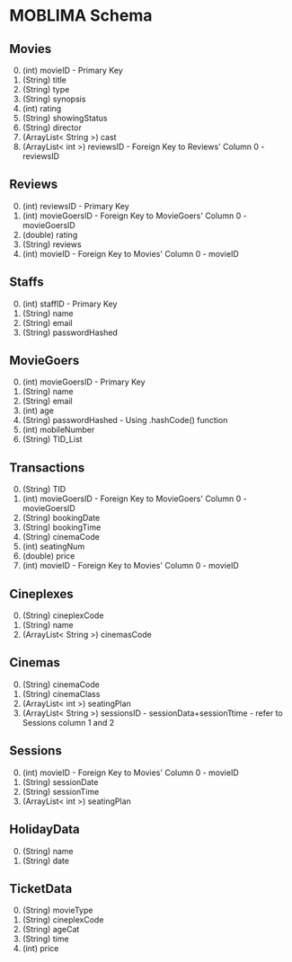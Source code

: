 # MOBLIMA Schema

## Movies
0. (int) movieID - Primary Key
1. (String) title
2. (String) type
3. (String) synopsis
4. (int) rating
5. (String) showingStatus
6. (String) director
7. (ArrayList< String >) cast
8. (ArrayList< int >) reviewsID - Foreign Key to Reviews' Column 0 - reviewsID

## Reviews
0. (int) reviewsID - Primary Key
1. (int) movieGoersID - Foreign Key to MovieGoers' Column 0 - movieGoersID
2. (double) rating
3. (String) reviews
4. (int) movieID - Foreign Key to Movies' Column 0 - movieID

## Staffs
0. (int) staffID - Primary Key
1. (String) name
2. (String) email
3. (String) passwordHashed

## MovieGoers
0. (int) movieGoersID - Primary Key
1. (String) name
2. (String) email
3. (int) age
4. (String) passwordHashed - Using .hashCode() function
5. (int) mobileNumber
6. (String) TID_List

## Transactions
0. (String) TID
1. (int) movieGoersID - Foreign Key to MovieGoers' Column 0 - movieGoersID
2. (String) bookingDate
3. (String) bookingTime
4. (String) cinemaCode
5. (int) seatingNum
6. (double) price
7. (int) movieID - Foreign Key to Movies' Column 0 - movieID

## Cineplexes
0. (String) cineplexCode
1. (String) name
2. (ArrayList< String >) cinemasCode

## Cinemas
0. (String) cinemaCode
1. (String) cinemaClass
2. (ArrayList< int >) seatingPlan
3. (ArrayList< String >) sessionsID - sessionData+sessionTtime - refer to Sessions column 1 and 2

## Sessions
0. (int) movieID - Foreign Key to Movies' Column 0 - movieID
1. (String) sessionDate
2. (String) sessionTime
3. (ArrayList< int >) seatingPlan

## HolidayData
0. (String) name
1. (String) date

## TicketData
0. (String) movieType
1. (String) cineplexCode
2. (String) ageCat
3. (String) time
4. (int) price
